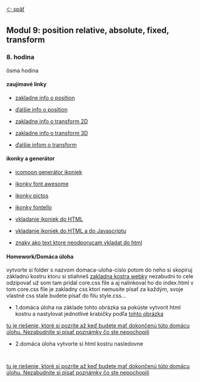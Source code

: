 [&#129188; späť](../README.md)</br>

## Modul 9: position relative, absolute, fixed, transform

### 8. hodina
ôsma hodina
<!-- ([ôsma hodina](lesson)):</br> -->

#### zaujímavé linky
- [zakladne info o position](https://www.w3schools.com/css/css_positioning.asp)</br>
- [ďalšie info o position](https://css-tricks.com/almanac/properties/p/position)</br>

- [zakladne info o transform 2D](https://www.w3schools.com/css/css3_2dtransforms.asp)</br>
- [zakladne info o transform 3D](https://www.w3schools.com/css/css3_3dtransforms.asp)</br>
- [ďalšie infom o transform](https://www.w3schools.com/cssref/css3_pr_transform.asp)</br>

#### ikonky a generátor
- [icomoon generátor ikoniek](https://icomoon.io)</br>
- [ikonky font awesome](http://fontawesome.io/icons)</br>
- [ikonky pictos](http://pictos.cc/)</br>
- [ikonky fontello](http://fontello.com/)</br>

- [vkladanie ikoniek do HTML](https://dev.w3.org/html5/html-author/charref)</br>
- [vkladanie ikoniek do HTML a do Javascriptu](https://unicode-table.com/en)</br>

- [znaky ako text ktore neodporucam vkladat do html](https://www.copypastecharacter.com/symbols)</br>

#### Homework/Domáca úloha</br>
vytvorte si folder s nazvom domaca-uloha-cislo potom do neho si skopiruj základnú kostru ktoru si stiahneš [zakladna kostra webky](../default.zip) nezabudni to cele odzipovať už som tam pridal core.css file a aj nalinkoval ho do index.html v tom core.css file je zakladny css ktori nemusite písať za každým, svoje vlastné css stale budete písať do filu style.css... 
- 1.domáca úloha na základe tohto obrázka sa pokúste vytvorit html kostru a nastylovat jednotlivé krabičky podľa [tohto obrázka](homework1/homework.png)

[tu je riešenie, ktoré si pozrite až keď budete mať dokončenú túto domácu úlohu. Nezabudnite si písať poznámky čo ste nepochopili](homework1/solution)<br>

- 2.domáca úloha vytvorte si html kostru nasledovne
```
	
```
[tu je riešenie, ktoré si pozrite až keď budete mať dokončenú túto domácu úlohu. Nezabudnite si písať poznámky čo ste nepochopili](homework2/solution)<br>
